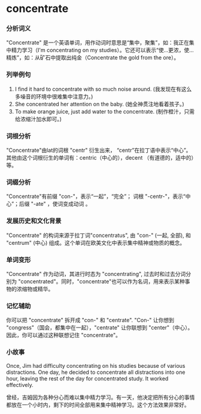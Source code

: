 # concentrate

### 分析词义

  

"Concentrate" 是一个英语单词，用作动词时意思是“集中，聚集”，如：我正在集中精力学习（I'm concentrating on my studies）。它还可以表示“使...更浓，使...精炼”，如：从矿石中提取出纯金（Concentrate the gold from the ore）。

  

### 列举例句

  

1.  I find it hard to concentrate with so much noise around. (我发现在有这么多噪音的环境中很难集中注意力。)
2.  She concentrated her attention on the baby. (她全神贯注地看着孩子。)
3.  To make orange juice, just add water to the concentrate. (制作橙汁，只需给浓缩汁加水即可。)

  

### 词根分析

  

"Concentrate"由lat的词根 "centr" 衍生出来， “centr”在拉丁语中表示“中心”。其他由这个词根衍生的单词有：centric（中心的），decent （有道德的，适中的）等。

  

### 词缀分析

  

"Concentrate"有前缀 "con-"，表示“一起”，“完全”； 词根 "-centr-"，表示“中心”；后缀 "-ate" ，使词变成动词 。

  

### 发展历史和文化背景

  

"Concentrate" 的构词来源于拉丁词"concentratus", 由 "con-" (一起, 全部), 和 "centrum" (中心) 组成。这个单词在欧美文化中表示集中精神或物质的概念。

  

### 单词变形

  

"Concentrate" 作为动词，其进行时态为 "concentrating", 过去时和过去分词分别为 "concentrated"。同时，"concentrate"也可以作为名词，用来表示某种事物的浓缩物或精华。

  

### 记忆辅助

  

你可以把 "concentrate" 拆开成 "con-" 和 "centrate". "Con-" 让你想到 "congress"（国会，都集中在一起），"centrate" 让你联想到 "center"（中心）。因此，你可以通过这种联想记住 "concentrate"。

  

### 小故事

  

Once, Jim had difficulty concentrating on his studies because of various distractions. One day, he decided to concentrate all distractions into one hour, leaving the rest of the day for concentrated study. It worked effectively.

  

曾经，吉姆因为各种分心而难以集中精力学习。有一天，他决定把所有分心的事情都放在一个小时内，剩下的时间全部用来集中精神学习。这个方法效果非常好。
